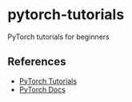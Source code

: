 # pytorch-tutorials
PyTorch tutorials for beginners

## References
- [PyTorch Tutorials](http://pytorch.org/tutorials/)
- [PyTorch Docs](http://pytorch.org/docs/master/)